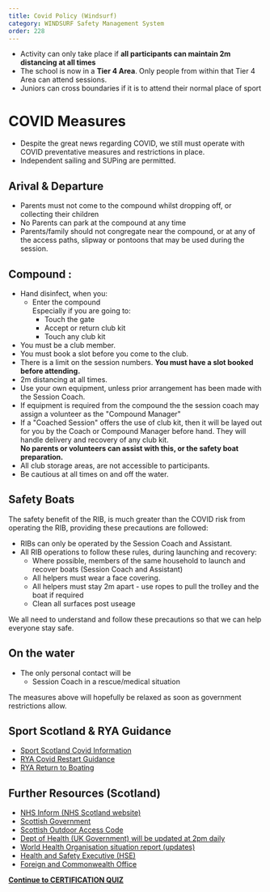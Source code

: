 ```yaml
---
title: Covid Policy (Windsurf)
category: WINDSURF Safety Management System
order: 228
---
```


- Activity can only take place if **all participants can maintain 2m distancing at all times**
- The school is now in a **Tier 4 Area**. Only people from within that Tier 4 Area can attend sessions.
- Juniors can cross boundaries if it is to attend their normal place of sport

# COVID Measures

- Despite the great news regarding COVID, we still must operate with COVID preventative measures and restrictions in place.
- Independent sailing and SUPing are permitted.

## Arival & Departure

- Parents must not come to the compound whilst dropping off, or collecting their children
- No Parents can park at the compound at any time
- Parents/family should not congregate near the compound, or at any of the access paths, slipway or pontoons that may be used during the session.

## Compound :

- Hand disinfect, when you: 
  - Enter the compound <br />Especially if you are going to:  
    - Touch the gate
    - Accept or return club kit
    - Touch any club kit 
- You must be a club member.
- You must book a slot before you come to the club.
- There is a limit on the session numbers. **You must have a slot booked before attending.**
- 2m distancing at all times.
- Use your own equipment, unless prior arrangement has been made with the Session Coach.
- If equipment is required from the compound the the session coach may assign a volunteer as the "Compound Manager"
- If a "Coached Session" offers the use of club kit, then it will be layed out for you by the Coach or Compound Manager before hand. They will handle delivery and recovery of any club kit. <br />**No parents or volunteers can assist with this, or the safety boat preparation.**
- All club storage areas, are not accessible to participants.
- Be cautious at all times on and off the water.

## Safety Boats
The safety benefit of the RIB, is much greater than the COVID risk from operating the RIB, providing these precautions are followed:

- RIBs can only be operated by the Session Coach and Assistant.
- All RIB operations to follow these rules, during launching and recovery:
  - Where possible, members of the same household to launch and recover boats (Session Coach and Assistant)
  - All helpers must wear a face covering.
  - All helpers must stay 2m apart - use ropes to pull the trolley and the boat if required
  - Clean all surfaces post useage

We all need to understand and follow these precautions so that we can help everyone stay safe.

## On the water
- The only personal contact will be
    - Session Coach in a rescue/medical situation

The measures above will hopefully be relaxed as soon as government restrictions allow.



## Sport Scotland & RYA Guidance
- [Sport Scotland Covid Information](https://sportscotland.org.uk/covid-19/)
- [RYA Covid Restart Guidance](https://www.rya.org.uk/training-support/Pages/covid-19-return-to-boating-guidance.aspx)
- [RYA Return to Boating](https://www.rya.org.uk/scotland/representation/Pages/Return-to-Boating.aspx)

## Further Resources (Scotland)

- [NHS Inform (NHS Scotland website)](https://www.nhs.uk/conditions/coronavirus-covid-19/) 
- [Scottish Government](https://www.gov.scot/coronavirus-covid-19/)
- [Scottish Outdoor Access Code](https://www.outdooraccess-scotland.scot/) 
- [Dept of Health (UK Government) will be updated at 2pm daily](https://www.gov.uk/government/topical-events/coronavirus-covid-19-uk-government-response)
- [World Health Organisation situation report (updates)](https://www.who.int/emergencies/diseases/novel-coronavirus-2019/situation-reports/) 
- [Health and Safety Executive (HSE)](https://www.hse.gov.uk/news/coronavirus.htm)
- [Foreign and Commonwealth Office](https://www.gov.uk/guidance/travel-advice-novel-coronavirus) 

**[Continue to CERTIFICATION QUIZ](/clyde/Content/229_WINDSURF_SMS_QUIZ/)**